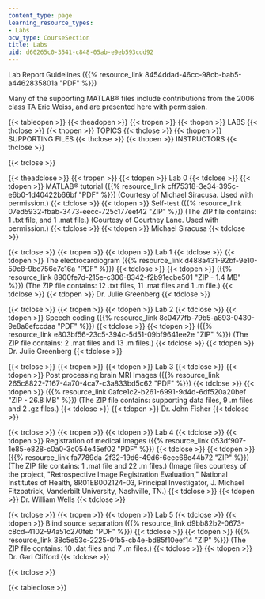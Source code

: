 ```yaml
---
content_type: page
learning_resource_types:
- Labs
ocw_type: CourseSection
title: Labs
uid: d60265c0-3541-c848-05ab-e9eb593cdd92
---
```


Lab Report Guidelines ({{% resource_link 8454ddad-46cc-98cb-bab5-a4462835801a "PDF" %}})

Many of the supporting MATLAB® files include contributions from the 2006 class TA Eric Weiss, and are presented here with permission.

{{< tableopen >}}
{{< theadopen >}}
{{< tropen >}}
{{< thopen >}}
LABS
{{< thclose >}}
{{< thopen >}}
TOPICS
{{< thclose >}}
{{< thopen >}}
SUPPORTING FILES
{{< thclose >}}
{{< thopen >}}
INSTRUCTORS
{{< thclose >}}

{{< trclose >}}

{{< theadclose >}}
{{< tropen >}}
{{< tdopen >}}
Lab 0
{{< tdclose >}}
{{< tdopen >}}
MATLAB® tutorial ({{% resource_link cff75318-3e34-395c-e6b0-1d40422b66bf "PDF" %}}) (Courtesy of Michael Siracusa. Used with permission.)
{{< tdclose >}}
{{< tdopen >}}
Self-test ({{% resource_link 07ed5932-fbab-3473-eecc-725c177eef42 "ZIP" %}}) (The ZIP file contains: 1 .txt file, and 1 .mat file.) (Courtesy of Courtney Lane. Used with permission.)
{{< tdclose >}}
{{< tdopen >}}
Michael Siracusa
{{< tdclose >}}

{{< trclose >}}
{{< tropen >}}
{{< tdopen >}}
Lab 1
{{< tdclose >}}
{{< tdopen >}}
The electrocardiogram ({{% resource_link d488a431-92bf-9e10-59c8-9bc756e7c16a "PDF" %}})
{{< tdclose >}}
{{< tdopen >}}
({{% resource_link 8900fe7d-215e-c306-8342-f2b91ecbe501 "ZIP - 1.4 MB" %}}) (The ZIP file contains: 12 .txt files, 11 .mat files and 1 .m file.)
{{< tdclose >}}
{{< tdopen >}}
Dr. Julie Greenberg
{{< tdclose >}}

{{< trclose >}}
{{< tropen >}}
{{< tdopen >}}
Lab 2
{{< tdclose >}}
{{< tdopen >}}
Speech coding ({{% resource_link 8c0477fb-79b5-a893-0430-9e8a6efccdaa "PDF" %}})
{{< tdclose >}}
{{< tdopen >}}
({{% resource_link e803bf56-23c5-394c-5d51-09bf9641ee2e "ZIP" %}}) (The ZIP file contains: 2 .mat files and 13 .m files.)
{{< tdclose >}}
{{< tdopen >}}
Dr. Julie Greenberg
{{< tdclose >}}

{{< trclose >}}
{{< tropen >}}
{{< tdopen >}}
Lab 3
{{< tdclose >}}
{{< tdopen >}}
Post processing brain MRI Images ({{% resource_link 265c8822-7167-4a70-4ca7-c3a833bd5c62 "PDF" %}})
{{< tdclose >}}
{{< tdopen >}}
({{% resource_link 0afce1c2-b261-6991-9d4d-6df520a20bef "ZIP - 26.8 MB" %}}) (The ZIP file contains: supporting data files, 9 .m files and 2 .gz files.)
{{< tdclose >}}
{{< tdopen >}}
Dr. John Fisher
{{< tdclose >}}

{{< trclose >}}
{{< tropen >}}
{{< tdopen >}}
Lab 4
{{< tdclose >}}
{{< tdopen >}}
Registration of medical images ({{% resource_link 053df907-1e85-e828-c0a0-3c054e45ef02 "PDF" %}})
{{< tdclose >}}
{{< tdopen >}}
({{% resource_link fa7789da-2f32-19d6-49d6-6eee68e44b72 "ZIP" %}}) (The ZIP file contains: 1 .mat file and 22 .m files.) (Image files courtesy of the project, "Retrospective Image Registration Evaluation," National Institutes of Health, 8R01EB002124-03, Principal Investigator, J. Michael Fitzpatrick, Vanderbilt University, Nashville, TN.)
{{< tdclose >}}
{{< tdopen >}}
Dr. William Wells
{{< tdclose >}}

{{< trclose >}}
{{< tropen >}}
{{< tdopen >}}
Lab 5
{{< tdclose >}}
{{< tdopen >}}
Blind source separation ({{% resource_link d9bb82b2-0673-c8cd-4102-94a51c270feb "PDF" %}})
{{< tdclose >}}
{{< tdopen >}}
({{% resource_link 38c5e53c-2225-0fb5-cb4e-bd85f10eef14 "ZIP" %}}) (The ZIP file contains: 10 .dat files and 7 .m files.)
{{< tdclose >}}
{{< tdopen >}}
Dr. Gari Clifford
{{< tdclose >}}

{{< trclose >}}

{{< tableclose >}}